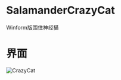 # SalamanderCrazyCat
Winform版围住神经猫

# 界面
![CrazyCat](https://cloud.githubusercontent.com/assets/16663435/25078220/8d66004c-2363-11e7-9b1e-a9520a71bfaf.png)

